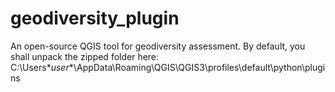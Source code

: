 # geodiversity_plugin
An open-source QGIS tool for geodiversity assessment.
By default, you shall unpack the zipped folder here: C:\Users\**user**\AppData\Roaming\QGIS\QGIS3\profiles\default\python\plugins
